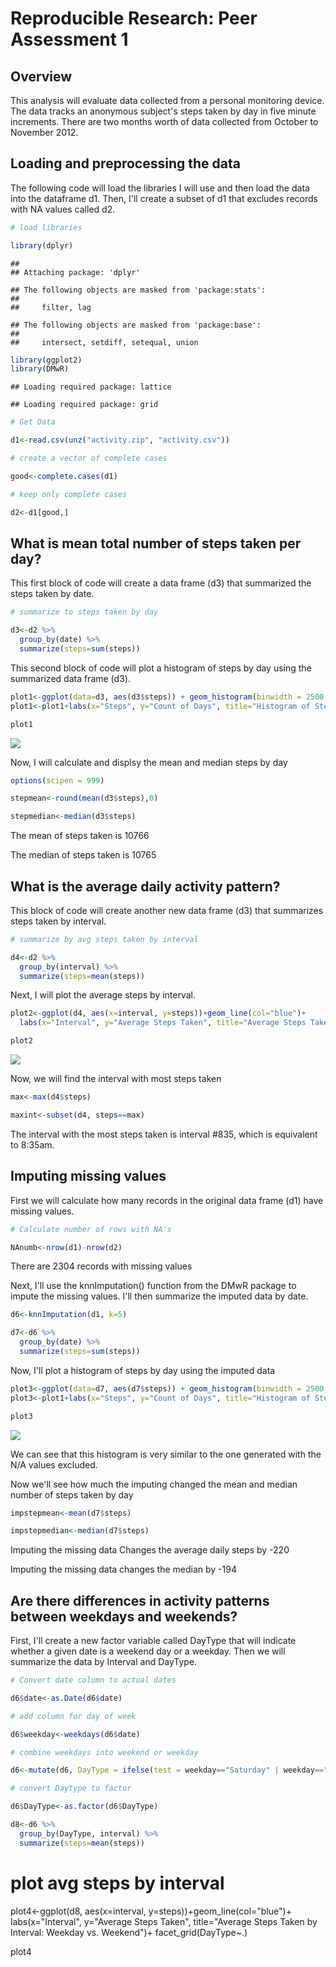 # Reproducible Research: Peer Assessment 1
## Overview

This analysis will evaluate data collected from a personal monitoring device.  The data tracks an anonymous subject's steps taken by day in five minute increments.  There are two months worth of data collected from October to November 2012.

## Loading and preprocessing the data

The following code will load the libraries I will use and then load the data into the dataframe d1. Then, I'll create a subset of d1 that excludes records with NA values called d2.


```r
# load libraries

library(dplyr)
```

```
## 
## Attaching package: 'dplyr'
```

```
## The following objects are masked from 'package:stats':
## 
##     filter, lag
```

```
## The following objects are masked from 'package:base':
## 
##     intersect, setdiff, setequal, union
```

```r
library(ggplot2)
library(DMwR)
```

```
## Loading required package: lattice
```

```
## Loading required package: grid
```

```r
# Get Data

d1<-read.csv(unz("activity.zip", "activity.csv"))

# create a vector of complete cases

good<-complete.cases(d1)

# keep only complete cases

d2<-d1[good,]
```

## What is mean total number of steps taken per day?

This first block of code will create a data frame (d3) that summarized the steps taken by date.


```r
# summarize to steps taken by day

d3<-d2 %>%
  group_by(date) %>%
  summarize(steps=sum(steps))
```

This second block of code will plot a histogram of steps by day using the summarized data frame (d3).


```r
plot1<-ggplot(data=d3, aes(d3$steps)) + geom_histogram(binwidth = 2500, col="black", fill="blue")
plot1<-plot1+labs(x="Steps", y="Count of Days", title="Histogram of Steps per Day")

plot1
```

![](PA1_template_files/figure-html/unnamed-chunk-3-1.png)<!-- -->

Now, I will calculate and displsy the mean and median steps by day



```r
options(scipen = 999)

stepmean<-round(mean(d3$steps),0)

stepmedian<-median(d3$steps)
```

The mean of steps taken is 10766

The median of steps taken is 10765


## What is the average daily activity pattern?

This block of code will create another new data frame (d3) that summarizes steps taken by interval.


```r
# summarize by avg steps taken by interval

d4<-d2 %>%
  group_by(interval) %>%
  summarize(steps=mean(steps))
```

Next, I will plot the average steps by interval.


```r
plot2<-ggplot(d4, aes(x=interval, y=steps))+geom_line(col="blue")+
  labs(x="Interval", y="Average Steps Taken", title="Average Steps Taken by Interval")

plot2
```

![](PA1_template_files/figure-html/unnamed-chunk-6-1.png)<!-- -->

Now, we will find the interval with most steps taken


```r
max<-max(d4$steps)

maxint<-subset(d4, steps==max)
```

The interval with the most steps taken is interval #835, which is equivalent to 8:35am.

## Imputing missing values

First we will calculate how many records in the original data frame (d1) have missing values.
 

```r
# Calculate number of rows with NA's

NAnumb<-nrow(d1)-nrow(d2)
```

There are 2304 records with missing values

Next, I'll use the knnImputation() function from the DMwR package to impute the missing values.  I'll then summarize the imputed data by date.


```r
d6<-knnImputation(d1, k=5)

d7<-d6 %>%
  group_by(date) %>%
  summarize(steps=sum(steps))
```

Now, I'll plot a histogram of steps by day using the imputed data


```r
plot3<-ggplot(data=d7, aes(d7$steps)) + geom_histogram(binwidth = 2500, col="black", fill="blue")
plot3<-plot1+labs(x="Steps", y="Count of Days", title="Histogram of Steps per Day - Imputed N/A")

plot3
```

![](PA1_template_files/figure-html/unnamed-chunk-10-1.png)<!-- -->

We can see that this histogram is very similar to the one generated with the N/A values excluded.

Now we'll see how much the imputing changed the mean and median number of steps taken by day


```r
impstepmean<-mean(d7$steps)

impstepmedian<-median(d7$steps)
```

Imputing the missing data Changes the average daily steps by -220

Imputing the missing data changes the median by -194


## Are there differences in activity patterns between weekdays and weekends?

First, I'll create a new factor variable called DayType that will indicate whether a given date is a weekend day or a weekday.  Then we will summarize the data by Interval and DayType.


```r
# Convert date column to actual dates

d6$date<-as.Date(d6$date)

# add column for day of week

d6$weekday<-weekdays(d6$date)

# combine weekdays into weekend or weekday

d6<-mutate(d6, DayType = ifelse(test = weekday=="Saturday" | weekday=="Sunday", yes="Weekend", no="Weekday"))

# convert Daytype to factor

d6$DayType<-as.factor(d6$DayType)

d8<-d6 %>%
  group_by(DayType, interval) %>%
  summarize(steps=mean(steps))
```

# plot avg steps by interval

plot4<-ggplot(d8, aes(x=interval, y=steps))+geom_line(col="blue")+
  labs(x="Interval", y="Average Steps Taken", title="Average Steps Taken by Interval: Weekday vs. Weekend")+
  facet_grid(DayType~.)

plot4

```
